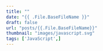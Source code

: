```yaml
---
title: ""
date: "{{ .File.BaseFileName }}"
draft: false
url: "posts/{{.File.BaseFileName}}"
thumbnail: "images/javascript.svg"
tags: ['JavaScript',]
---
```



